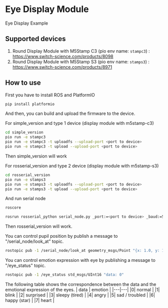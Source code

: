 # Eye Display Module

Eye Display Example

## Supported devices

1. Round Display Module with M5Stamp C3 (pio env name: `stampc3`) : https://www.switch-science.com/products/8098
2. Round Display Module with M5Stamp S3 (pio env name: `stamps3`) : https://www.switch-science.com/products/8971

## How to use

First you have to install ROS and PlatformIO

```bash
pip install platformio
```

And then, you can build and upload the firmware to the device.

For simple_version and type 1 device (display module with m5stamp-c3)

```bash
cd simple_version
pio run -e stampc3
pio run -e stampc3 -t uploadfs --upload-port <port to device>
pio run -e stampc3 -t upload --upload-port <port to device>
```

Then simple_version will work

For rosserial_version and type 2 device (display module with m5stamp-s3)

```bash
cd rosserial_version
pio run -e stamps3
pio run -e stamps3 -t uploadfs --upload-port <port to device>
pio run -e stamps3 -t upload --upload-port <port to device>
```

And run serial node

```bash
roscore
```

```bash
rosrun rosserial_python serial_node.py _port:=<port to device> _baud:=57600
```

Then rosserial_version will work.

You can control pupil position by publish a message to "/serial_node/look_at" topic.

```bash
rostopic pub -1 /serial_node/look_at geometry_msgs/Point "{x: 1.0, y: 1.0, z: 0.0}"
```

You can control emotion expression with eye by publishing a message to "/eye_status" topic.

```bash
rostopic pub -1 /eye_status std_msgs/UInt16 "data: 0"
```
The following table shows the correspondence between the data and the emotional expression of the eyes.
| data | emotion |
|---|---|
|0| normal |
|1| blink |
|2| surprised |
|3| sleepy (tired) |
|4| angry |
|5| sad / troubled |
|6| happy (star) |
|7| heart |

